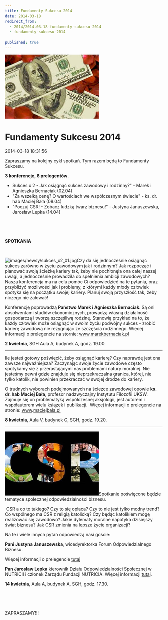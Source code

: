 ```yaml
---
title: Fundamenty Sukcesu 2014
date: 2014-03-18
redirect_from: 
  - 2014/2014.03.18-fundamenty-sukcesu-2014
  - fundamenty-sukcesu-2014

published: true
---
```



![/assets/posts/2014/2014-03-18-fundamenty-sukcesu-2014/za_wszelka_cene01.jpg](/assets/posts/2014/2014-03-18-fundamenty-sukcesu-2014/za_wszelka_cene01.jpg)

# Fundamenty Sukcesu 2014

<time>2014-03-18 18:31:56</time>



Zapraszamy na kolejny cykl spotkań. Tym razem będą to Fundamenty Sukcesu.


**3 konferencje, 6 prelegentów**.


- Sukces x 2 - Jak osiągnąć sukces zawodowy i rodzinny?" - Marek i Agnieszka Bernaciak (02.04)
- "Za wszelką cenę? O wartościach we współczesnym świecie" - ks. dr. hab Maciej Bała (08.04)
- "Poczuj CSR! - Zobacz ludzką twarz biznesu!" - Justyna Januszewska, Jarosław Lepka (14.04)


<!--{{intro-break}}-->


 


 


**SPOTKANIA**


 

![images/newsy/sukces_x2_01.jpg](images/newsy/sukces_x2_01.jpg)Czy da się jednocześnie osiągnąć sukces zarówno w życiu zawodowym jak i rodzinnym? Jak rozpocząć i planować swoją ścieżkę kariery tak, żeby nie pochłonęła ona całej naszej uwagi, a jednocześnie prowadziła do spełnienia ambicji zawodowych? Nasza konferencja ma na celu pomóc Ci odpowiedzieć na te pytania, oraz przybliżyć możliwości jak i problemy, z którymi każdy młody człowiek spotyka się na początku swojej kariery. Planuj swoją przyszłość tak, żeby niczego nie żałować!

 Konferencję poprowadzą **Państwo Marek i Agnieszka Bernaciak**. Są oni absolwentami studiów ekonomicznych, prowadzą własną działalność gospodarczą i tworzą szczęśliwą rodzinę. Stanowią przykład na to, że każdy człowiek może osiągnąć w swoim życiu podwójny sukces - zrobić karierę zawodową nie rezygnując ze szczęścia rodzinnego.
Więcej informacji o prelegencie na stornie: [www](http://www.marekbernaciak.pl/).[marekbernaciak](http://www.marekbernaciak.pl/).[pl](http://www.marekbernaciak.pl/)


**2 kwietnia**, SGH Aula A, budynek A, godz. 19.00.

***

Ile jesteś gotowy poświęcić, żeby osiągnąć karierę? Czy naprawdę jest ona zawsze najważniejsza? Zaczynając swoje życie zawodowe często spotykamy się z przerastającymi nas problemami natury moralnej. Nie jesteśmy pewni gdzie znajduje się nieprzekraczalna granica, której, nie tylko katolik, nie powinien przekraczać w swojej drodze do kariery.

O trudnych wyborach podejmowanych na ścieżce zawodowej opowie **ks. dr. hab Maciej Bała**, profesor nadzwyczajny Instytutu Filozofii UKSW. Zajmuje się on problematyką współczesnej aksjologii, jest autorem i współautorem wielu książek i publikacji.
 Więcej informacji o prelegencie na stronie: [www](http://maciejbala.pl/).[maciejbala.](http://maciejbala.pl/)[pl](http://maciejbala.pl/)


**8 kwietnia**, Aula V, budynek G, SGH, godz. 19.20.

***

![/assets/posts/2014/2014-03-18-fundamenty-sukcesu-2014/csr01.jpg](/assets/posts/2014/2014-03-18-fundamenty-sukcesu-2014/csr01.jpg)Spotkanie poświęcone będzie tematyce społecznej odpowiedzialności biznesu.

 CSR a co to takiego? Czy to się opłaca? Czy to nie jest tylko modny trend? Co wspólnego ma CSR z religią katolicką? Czy będąc katolikiem mogę realizować się zawodowo? Jakie dylematy moralne napotyka dzisiejszy świat biznesu? Jak CSR zmienia na lepsze życie organizacji?

 Na te i wiele innych pytań odpowiedzą nasi goście:

**Pani Justyna Januszewska**, wicedyrektorka Forum Odpowiedzialnego Biznesu.

Więcej informacji o prelegencie [tutaj](http://odpowiedzialnybiznes.pl/zespol-fob/justyna-januszewska/)


**Pan Jarosław Lepka** kierownik Działu Odpowiedzialności Społecznej w NUTRICII i członek Zarządu Fundacji NUTRICIA.
Więcej informacji [tutaj](http://www.nutricia.com.pl/odpowiedzialnosc-spoleczna/nasza-wizja).


**14 kwietnia**, Aula A, budynek A, SGH, godz. 17.30.


 


 


ZAPRASZAMY!!!


<!--{{json:{"created_date":"2014-03-18 18:31:56","publish_down":"0000-00-00 00:00:00","id":"5377"}}}-->
